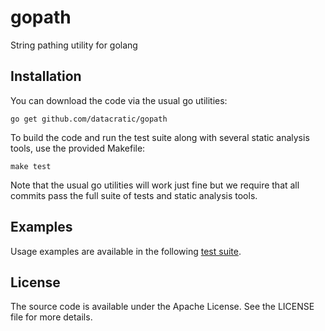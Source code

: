 # gopath #

String pathing utility for golang

## Installation ##

You can download the code via the usual go utilities:

```
go get github.com/datacratic/gopath
```

To build the code and run the test suite along with several static analysis
tools, use the provided Makefile:

```
make test
```

Note that the usual go utilities will work just fine but we require that all
commits pass the full suite of tests and static analysis tools.


## Examples ##

Usage examples are available in the following [test suite](example_test.go).


## License ##

The source code is available under the Apache License. See the LICENSE file for
more details.
